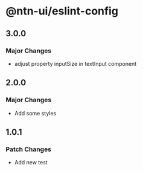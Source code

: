 # @ntn-ui/eslint-config

## 3.0.0

### Major Changes

- adjust property inputSize in textInput component

## 2.0.0

### Major Changes

- Add some styles

## 1.0.1

### Patch Changes

- Add new test
